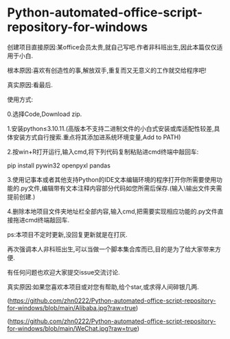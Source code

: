 # Python-automated-office-script-repository-for-windows

创建项目直接原因:某office会员太贵,就自己写吧.作者非科班出生,因此本篇仅仅适用于小白.

根本原因:喜欢有创造性的事,解放双手,重复而又无意义的工作就交给程序吧!

真实原因:看最后.

使用方式:

0.选择Code,Download zip.

1.安装python≤3.10.11.(高版本不支持二进制文件的小白式安装或库适配性较差,具体安装方式自行搜索.重点将其添加进系统环境变量,Add to PATH)

2.按win+R打开运行,输入cmd,将下列代码复制粘贴进cmd终端中敲回车:

pip install pywin32 openpyxl pandas

3.使用记事本或者其他支持Python的IDE文本编辑环境的程序打开你所需要使用功能的.py文件,编辑带有文本注释内容部分代码如您所需后保存.(输入\输出文件夹需提前创建.)

4.删除本地项目文件夹地址栏全部内容,输入cmd,把需要实现相应功能的.py文件直接拖进cmd终端敲回车.


ps:本项目不定时更新,没回复更新就是在打灰.

再次强调本人非科班出生,可以当做一个脚本集合库而已,目的是为了给大家带来方便.

有任何问题也欢迎大家提交issue交流讨论.

真实原因:如果您喜欢本项目或对您有帮助,给个star,或求得人间碎银几两.

(https://github.com/zhn0222/Python-automated-office-script-repository-for-windows/blob/main/Alibaba.jpg?raw=true)

(https://github.com/zhn0222/Python-automated-office-script-repository-for-windows/blob/main/WeChat.jpg?raw=true)
